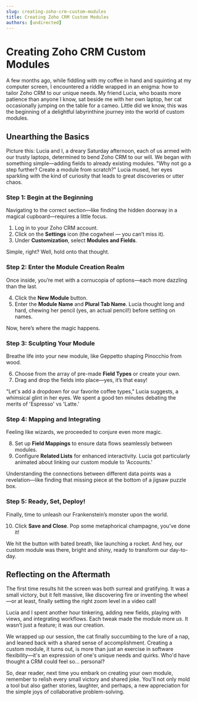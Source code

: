 ```yaml
---
slug: creating-zoho-crm-custom-modules
title: Creating Zoho CRM Custom Modules
authors: [undirected]
---
```


# Creating Zoho CRM Custom Modules

A few months ago, while fiddling with my coffee in hand and squinting at my computer screen, I encountered a riddle wrapped in an enigma: how to tailor Zoho CRM to our unique needs. My friend Lucia, who boasts more patience than anyone I know, sat beside me with her own laptop, her cat occasionally jumping on the table for a cameo. Little did we know, this was the beginning of a delightful labyrinthine journey into the world of custom modules.

## Unearthing the Basics

Picture this: Lucia and I, a dreary Saturday afternoon, each of us armed with our trusty laptops, determined to bend Zoho CRM to our will. We began with something simple—adding fields to already existing modules. "Why not go a step further? Create a module from scratch?" Lucia mused, her eyes sparkling with the kind of curiosity that leads to great discoveries or utter chaos.

### Step 1: Begin at the Beginning

Navigating to the correct section—like finding the hidden doorway in a magical cupboard—requires a little focus.

1. Log in to your Zoho CRM account.
2. Click on the **Settings** icon (the cogwheel — you can’t miss it).
3. Under **Customization**, select **Modules and Fields**.

Simple, right? Well, hold onto that thought.

### Step 2: Enter the Module Creation Realm

Once inside, you’re met with a cornucopia of options—each more dazzling than the last.

4. Click the **New Module** button.
5. Enter the **Module Name** and **Plural Tab Name**. Lucia thought long and hard, chewing her pencil (yes, an actual pencil!) before settling on names.

Now, here’s where the magic happens.

### Step 3: Sculpting Your Module

Breathe life into your new module, like Geppetto shaping Pinocchio from wood.

6. Choose from the array of pre-made **Field Types** or create your own.
7. Drag and drop the fields into place—yes, it’s that easy!

"Let's add a dropdown for our favorite coffee types," Lucia suggests, a whimsical glint in her eyes. We spent a good ten minutes debating the merits of 'Espresso' vs 'Latte.'

### Step 4: Mapping and Integrating

Feeling like wizards, we proceeded to conjure even more magic.

8. Set up **Field Mappings** to ensure data flows seamlessly between modules.
9. Configure **Related Lists** for enhanced interactivity. Lucia got particularly animated about linking our custom module to 'Accounts.'

Understanding the connections between different data points was a revelation—like finding that missing piece at the bottom of a jigsaw puzzle box.

### Step 5: Ready, Set, Deploy!

Finally, time to unleash our Frankenstein’s monster upon the world.

10. Click **Save and Close**. Pop some metaphorical champagne, you’ve done it!

We hit the button with bated breath, like launching a rocket. And hey, our custom module was there, bright and shiny, ready to transform our day-to-day.

## Reflecting on the Aftermath

The first time results hit the screen was both surreal and gratifying. It was a small victory, but it felt massive, like discovering fire or inventing the wheel—or at least, finally setting the right zoom level in a video call!

Lucia and I spent another hour tinkering, adding new fields, playing with views, and integrating workflows. Each tweak made the module more *us*. It wasn’t just a feature; it was our creation.

We wrapped up our session, the cat finally succumbing to the lure of a nap, and leaned back with a shared sense of accomplishment. Creating a custom module, it turns out, is more than just an exercise in software flexibility—it's an expression of one's unique needs and quirks. Who'd have thought a CRM could feel so... personal?

So, dear reader, next time you embark on creating your own module, remember to relish every small victory and shared joke. You'll not only mold a tool but also gather stories, laughter, and perhaps, a new appreciation for the simple joys of collaborative problem-solving.